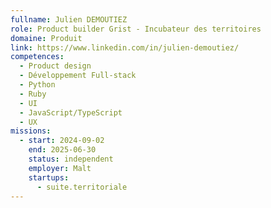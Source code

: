 ```yaml
---
fullname: Julien DEMOUTIEZ
role: Product builder Grist - Incubateur des territoires
domaine: Produit
link: https://www.linkedin.com/in/julien-demoutiez/
competences:
  - Product design
  - Développement Full-stack
  - Python
  - Ruby
  - UI
  - JavaScript/TypeScript
  - UX
missions:
  - start: 2024-09-02
    end: 2025-06-30
    status: independent
    employer: Malt
    startups:
      - suite.territoriale
---
```

